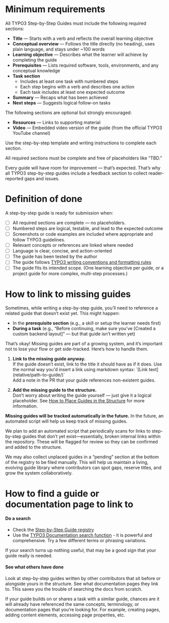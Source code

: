 # Minimum requirements
All TYPO3 Step-by-Step Guides must include the following required sections:

* **Title** — Starts with a verb and reflects the overall learning objective  
* **Conceptual overview** — Follows the title directly (no heading), uses plain language, and stays under \~100 words  
* **Learning objective** — Describes what the learner will achieve by completing the guide  
* **Prerequisites** — Lists required software, tools, environments, and any conceptual knowledge  
* **Task section**  
  * Includes at least one task with numbered steps  
  * Each step begins with a verb and describes one action  
  * Each task includes at least one expected outcome  
* **Summary** — Recaps what has been achieved  
* **Next steps** — Suggests logical follow-on tasks

The following sections are optional but strongly encouraged:

* **Resources** — Links to supporting material  
* **Video** — Embedded video version of the guide (from the official TYPO3 YouTube channel)

Use the step-by-step template and writing instructions to complete each section.

All required sections must be complete and free of placeholders like “TBD.”

Every guide will have room for improvement — that’s expected. That’s why all TYPO3 step-by-step guides include a feedback section to collect reader-reported gaps and issues.

# Definition of done

A step-by-step guide is ready for submission when:

- [ ] All required sections are complete — no placeholders.  
- [ ] Numbered steps are logical, testable, and lead to the expected outcome  
- [ ] Screenshots or code examples are included where appropriate and follow TYPO3 guidelines.  
- [ ] Relevant concepts or references are linked where needed  
- [ ] Language is clear, concise, and action-oriented  
- [ ] The guide has been tested by the author  
- [ ] The guide follows [TYPO3 writing conventions and formatting rules](https://docs.typo3.org/m/typo3/docs-how-to-document/main/en-us/Advanced/ContentStyleGuide.html)  
- [ ] The guide fits its intended scope. (One learning objective per guide, or a project guide for more complex, multi-step processes.)

# How to link to missing guides

Sometimes, while writing a step-by-step guide, you’ll need to reference a related guide that doesn’t exist yet. This might happen:

* In the **prerequisite section** (e.g., a skill or setup the learner needs first)  
* **During a task** (e.g., “Before continuing, make sure you’ve \[Created a custom backend layout\]” — but that guide isn’t written yet)

That’s okay! Missing guides are part of a growing system, and it’s important not to lose your flow or get side-tracked. Here’s how to handle them.

1. **Link to the missing guide anyway.**   
   If the guide doesn’t exist, link to the title it should have as if it does. Use the normal way you'd insert a link using markdown syntax: \`\[Link text\](relative/path-to-guide/)\`  
   Add a note in the PR that your guide references non-existent guides.

2. **Add the missing guide to the structure.**   
   Don’t worry about writing the guide yourself — just give it a logical placeholder. See [How to Place Guides in the Structure](https://docs.google.com/document/d/1mIyvPL5CXkA-nt7y4zs-dBupGNrmDIyjcmJzdeB74ng/edit?tab=t.0#heading=h.f91nssspwh3n) for more information.

**Missing guides will be tracked automatically in the future.** In the future, an automated script will help us keep track of missing guides.

We plan to add an automated script that periodically scans for links to step-by-step guides that don’t yet exist—essentially, broken internal links within the repository. These will be flagged for review so they can be confirmed and added to the structure.

We may also collect unplaced guides in a “pending” section at the bottom of the registry to be filed manually. This will help us maintain a living, evolving guide library where contributors can spot gaps, reserve titles, and grow the system collaboratively.

# How to find a guide or documentation page to link to

#### Do a search 

* Check the [Step-by-Step Guide registry](../../80GuidesRegistry/Index.md) 
* Use the [TYPO3 Documentation search function](https://docs.typo3.org/search/) - it is powerful and comprehensive. Try a few different terms or phrasing variations.

If your search turns up nothing useful, that may be a good sign that your guide really is needed.

#### See what others have done

Look at step-by-step guides written by other contributors that sit before or alongside yours in the structure. See what documentation pages they link to. This saves you the trouble of searching the docs from scratch.

If your guide builds on or shares a task with a similar guide, chances are it will already have referenced the same concepts, terminology, or documentation pages that you’re looking for. For example, creating pages, adding content elements, accessing page properties, etc.